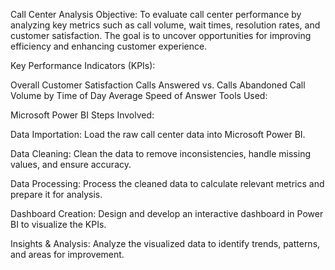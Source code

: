 Call Center Analysis
Objective:
To evaluate call center performance by analyzing key metrics such as call volume, wait times, resolution rates, and customer satisfaction. The goal is to uncover opportunities for improving efficiency and enhancing customer experience.

Key Performance Indicators (KPIs):

Overall Customer Satisfaction
Calls Answered vs. Calls Abandoned
Call Volume by Time of Day
Average Speed of Answer
Tools Used:

Microsoft Power BI
Steps Involved:

Data Importation:
Load the raw call center data into Microsoft Power BI.

Data Cleaning:
Clean the data to remove inconsistencies, handle missing values, and ensure accuracy.

Data Processing:
Process the cleaned data to calculate relevant metrics and prepare it for analysis.

Dashboard Creation:
Design and develop an interactive dashboard in Power BI to visualize the KPIs.

Insights & Analysis:
Analyze the visualized data to identify trends, patterns, and areas for improvement.


